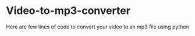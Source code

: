 # Video-to-mp3-converter
Here are few lines of code to convert your video to an  mp3 file using python
